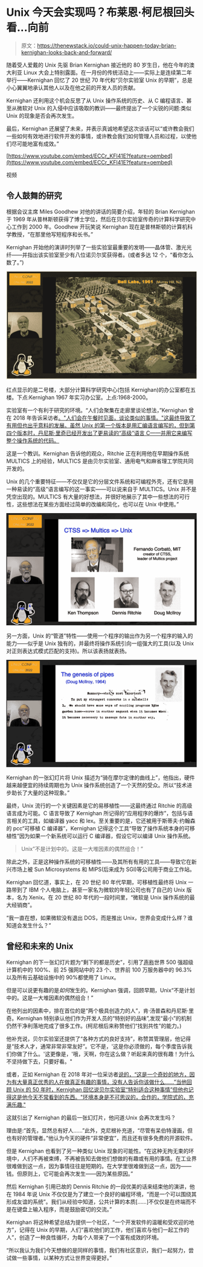 # Unix 今天会实现吗？布莱恩·柯尼根回头看...向前

> 原文：<https://thenewstack.io/could-unix-happen-today-brian-kernighan-looks-back-and-forward/>

随着受人爱戴的 Unix 先驱 Brian Kernighan 接近他的 80 岁生日，他在今年的澳大利亚 Linux 大会上特别露面。在一月份的传统活动上——实际上是连续第二年举行——Kernighan 回忆了 20 世纪 70 年代和“贝尔实验室 Unix 的早期”，总是小心翼翼地承认其他人以及在他之前的开发人员的贡献。

Kernighan 还利用这个机会反思了从 Unix 操作系统的历史、从 C 编程语言、甚至从微软对 Unix 的入侵中应该吸取的教训——最终提出了一个尖锐的问题:类似 Unix 的现象是否会再次发生。

最后，Kernighan 还展望了未来，并表示真诚地希望这次谈话可以“或许教会我们一些如何有效地进行软件开发的事情，或许教会我们如何管理人员和过程，以使他们尽可能地富有成效。”

[https://www.youtube.com/embed/ECCr_KFl41E?feature=oembed](https://www.youtube.com/embed/ECCr_KFl41E?feature=oembed)

视频

## 令人鼓舞的研究

根据会议主席 Miles Goodhew 对他的讲话的简要介绍，年轻的 Brian Kernighan 于 1969 年从普林斯顿获得了博士学位，然后在贝尔实验室传奇的计算科学研究中心工作到 2000 年。Goodhew 开玩笑说 Kernighan 现在是普林斯顿的计算机科学教授，“在那里他写短程序和长书。”

Kernighan 开始他的演讲时列举了一些实验室最重要的发明——晶体管、激光光纤——并指出该实验室至少有八位诺贝尔奖获得者。(或者多达 12 个，“看你怎么数了。”)

![Screenshot from Brian Kernighan keynote at 2022 Linux Conference Australia shows his office at Bell Labs](img/c0b82cfe4b5911d9a8eabd7d774f9200.png)

红点显示的是二号楼，大部分计算科学研究中心(包括 Kernighan)的办公室都在五楼。下点:Kernighan 1967 年实习办公室。上点:1968-2000。

实验室有一个有利于研究的环境。“人们会聚集在走廊里谈论想法，”Kernighan 曾在 2018 年告诉采访者[。"人们会在午餐时见面，谈论类似的事情。"这最终导致了有用但也出乎意料的发展。虽然 Unix 的第一个版本是用汇编语言编写的，但到第四个版本时，丹尼斯·里奇已经开发出了更易读的“高级”语言 C——并用它来编写整个操作系统的代码。](https://www.youtube.com/watch?v=QFK6RG47bww&list=PLzH6n4zXuckqZ90zLyy36qjO5YIn1RulG)

这是一个教训。Kernighan 告诉他的观众，Ritchie 正在利用他在早期操作系统 MULTICS 上的经验，MULTICS 是由贝尔实验室、通用电气和麻省理工学院共同开发的。

Unix 的几个重要特征——不仅仅是它的分层文件系统和可编程外壳，还有它是用一种易读的“高级”语言编写的这一事实——可以说来自于 MULTICS。Unix 并不是凭空出现的。MULTICS 有大量的好想法，并很好地展示了其中一些想法的可行性，这些想法在某些方面经过简单的改编和简化，也可以在 Unix 中使用。”

![CTSS creator Fernando Corbato of MIT - Screenshot from Brian Kernighan keynote at 2022 Linux Conference Australia](img/9affff15859c36dc27000f8b537387d1.png)

另一方面，Unix 的“管道”特性——使用一个程序的输出作为另一个程序的输入的能力——似乎是 Unix 独有的，并最终将操作系统引向一组强大的工具(以及 Unix 对正则表达式模式匹配的支持)。所以该表扬就表扬。

![Doug McIlroy's famous Pipes memo - screenshot from Brian Kernighan keynote at 2022 Linux Conference Australia](img/c206276b44b2f3866ac2d12015d52e88.png)

Kernighan 的一张幻灯片将 Unix 描述为“骑在摩尔定律的曲线上”，他指出，硬件越来越便宜的持续周期也为 Unix 操作系统创造了一个天然的受众。所以“技术进步助长了大量的这种现象。”

最终，Unix 流行的一个关键因素是它的易移植性——这最终通过 Ritchie 的高级语言成为可能。C 语言导致了 Kernighan 所记得的“应用程序的爆炸”，包括与语言相关的工具，如编译器 yacc 和 lex。至关重要的是，它还被用于斯蒂夫·约翰森的 pcc“可移植 C 编译器”，Kernighan 记得这个工具“导致了操作系统本身的可移植性”因为如果一个新系统可以运行 C 编译器，假设它可以编译 Unix 操作系统。

> Unix”不是计划中的。这是一大堆因素的偶然组合！”

除此之外，正是这种操作系统的可移植性——及其所有有用的工具——导致它在新兴市场上被 Sun Microsystems 和 MIPS(后来成为 SGI)等公司用于商业工作站。

Kernighan 回忆道，事实上，在 20 世纪 80 年代早期，可移植性最终将 Unix 一路带到了 IBM 个人电脑上，甚至一家名为微软的年轻公司也有了自己的 Unix 版本，名为 Xenix。在 20 世纪 80 年代的一段时间里，“微软是 Unix 操作系统的最大经销商”。

“我一直在想，如果微软没有退出 DOS，而是推出 Unix，世界会变成什么样？谁知道会发生什么？”

## 曾经和未来的 Unix

Kernighan 的下一张幻灯片题为“剩下的都是历史”，引用了[声称](https://hostingtribunal.com/blog/linux-statistics/)世界 500 强超级计算机中的 100%、前 25 强网站中的 23 个、世界前 100 万服务器中的 96.3%以及所有云基础设施中的 90%都使用了 Linux。

但是可以说更有趣的是*如何*发生的。Kernighan 强调，回顾早期，Unix“不是计划中的。这是一大堆因素的偶然组合！”

在他列出的因素中，排在首位的是“两个极具创造力的人”，肯·汤普森和丹尼斯·里奇。Kernighan 特别承认他们作为开发人员的“特别好的品味”,发现“最小”的机制仍然干净利落地完成了很多工作。(柯尼根后来称赞他们“找到共性”的能力。)

他补充说，贝尔实验室还提供了“各种方式的良好支持”，称赞其管理层，他记得是“技术人才，通常非常非常友好”。它不是，'这是你必须做的，每个季度告诉我们你做了什么。'这更像是，'哦，天啊，你在这么做？听起来真的很有趣！为什么不坚持做下去，只要好看。"

或者，正如 Kernighan 在 2018 年对一位采访者[说的，“这是一个奇妙的地方，因为有大量真正优秀的人在做真正有趣的事情，没有人告诉你该做什么……”当他回顾 Unix 的 50 年时，Kernighan 回忆说贝尔实验室“特别适合这种事情”但他也记得这是他今天不常看到的东西。"环境本身是不可思议的，合作的，学院式的，充满乐趣."](https://youtu.be/QFK6RG47bww?list=PLzH6n4zXuckqZ90zLyy36qjO5YIn1RulG)

这就引出了 Kernighan 的最后一张幻灯片，他问道:Unix 会再次发生吗？

理由是:“首先，显然总有好人……”此外，克尼根补充道，“尽管有呆伯特漫画，但也有好的管理者。”他认为今天的硬件“非常便宜”，而且还有很多免费的开源软件。

但是 Kernighan 也看到了另一种类似 Unix 现象的可能性。“在这种无拘无束的环境中，人们不再被束缚，不再被告知去做他们想做的有趣或有用的事情。在工业界很难做到这一点，因为事情往往是短期的。在大学里很难做到这一点，因为——钱。但原则上，它可能会再次发生——因为某些原因。”

然后 Kernighan 引用已故的 Dennis Ritchie 的一段优美的话来结束他的演讲，他在 1984 年说 Unix 不仅仅是为了建立一个良好的编程环境，“而是一个可以围绕其形成友谊的系统”。我们从经验中知道，公共计算的本质[……]不仅仅是在终端而不是在键盘上输入程序，而是鼓励密切的交流。”

Kernighan 将这种希望总结为提供一个社区，“一个开发软件的温暖和受欢迎的地方”，记得在 Unix 的早期，人们“喜欢他们的工作，他们喜欢与他们一起工作的人”，创造了一种良性循环，为每个人带来了一个富有成效的环境。

“所以我认为我们今天想做的是同样的事情，我们有社区意识，我们一起努力，尝试做一些事情，以某种方式让世界变得更好。”

<svg xmlns:xlink="http://www.w3.org/1999/xlink" viewBox="0 0 68 31" version="1.1"><title>Group</title> <desc>Created with Sketch.</desc></svg>